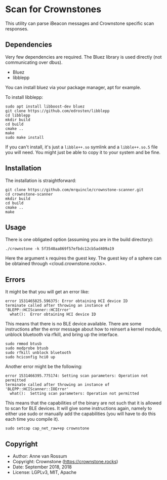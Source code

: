 # Scan for Crownstones

This utility can parse iBeacon messages and Crownstone specific scan responses.

## Dependencies

Very few dependencies are required. The Bluez library is used directly (not communicating over dbus).

* Bluez
* libblepp 

You can install bluez via your package manager, apt for example.

To install libblepp:

	sudo apt install libboost-dev bluez
	git clone https://github.com/edrosten/libblepp
	cd libblepp
	mkdir build
	cd build
	cmake ..
	make
	sudo make install

If you can't install, it's just a `libble++.so` symlink and a `libble++.so.5` file you will need. You might just be able to copy it to your system and be fine.

## Installation

The installation is straightforward:

	git clone https://github.com/mrquincle/crownstone-scanner.git
	cd crownstone-scanner
	mkdir build
	cd build
	cmake ..
	make

## Usage

There is one obligated option (assuming you are in the build directory):

    ./crownstone -k 5f3540aa869f57efbdc12cb5ad409a19

Here the argument `k` requires the guest key. The guest key of a sphere can be obtained through 
<cloud.crownstone.rocks>. 

## Errors

It might be that you will get an error like:

	error 1531465825.596375: Error obtaining HCI device ID
	terminate called after throwing an instance of 'BLEPP::HCIScanner::HCIError'
	  what():  Error obtaining HCI device ID

This means that there is no BLE device available. There are some instructions after the error message about how to reinsert a kernel module, unblock bluetooth via rfkill, and bring up the interface.

    sudo rmmod btusb
    sudo modprobe btusb
    sudo rfkill unblock bluetooth
    sudo hciconfig hci0 up

Another error might be the following:

	error 1531466395.775174: Setting scan parameters: Operation not permitted
	terminate called after throwing an instance of 'BLEPP::HCIScanner::IOError'
	  what():  Setting scan parameters: Operation not permitted

This means that the capabilities of the binary are not such that it is allowed to scan for BLE devices. It will give some instructions again, namely to either use sudo or manually add the capabilities (you will have to do this each time you compile it).

    sudo setcap cap_net_raw+ep crownstone

## Copyright

* Author: Anne van Rossum
* Copyright: Crownstone (https://crownstone.rocks)
* Date: September 2018, 2018
* License: LGPLv3, MIT, Apache

